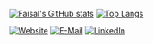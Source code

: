 [![Faisal's GitHub stats](https://github-readme-stats.vercel.app/api?username=FaisalJAbushanab&count_private=true&show_icons=true&theme=radical)](https://github.com/anuraghazra/github-readme-stats)
[![Top Langs](https://github-readme-stats.vercel.app/api/top-langs/?username=FaisalJAbushanab&layout=donut&show_icons=true&theme=radical&hide=qml,html,jupyter%20notebook,swift,kotlin)](https://github.com/anuraghazra/github-readme-stats)


[![Website](https://img.shields.io/badge/fortran-%23734F96.svg?&style=for-the-badge&logo=fortran&logoColor=white)](https://shanab.me)
[![E-Mail](https://img.shields.io/badge/Gmail-D14836?style=for-the-badge&logo=gmail&logoColor=white)](mailto:abushanabfaisal@gmail.com)
[![LinkedIn](https://img.shields.io/badge/LinkedIn-0077B5?style=for-the-badge&logo=linkedin&logoColor=white)](https://www.linkedin.com/in/faisalabushanab/)
